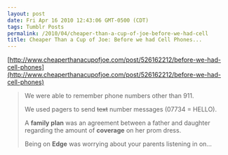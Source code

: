 ```yaml
---
layout: post
date: Fri Apr 16 2010 12:43:06 GMT-0500 (CDT)
tags: Tumblr Posts
permalink: /2010/04/cheaper-than-a-cup-of-joe-before-we-had-cell
title: Cheaper Than a Cup of Joe: Before we had Cell Phones... 
---
```


[http://www.cheaperthanacupofjoe.com/post/526162212/before-we-had-cell-phones](http://www.cheaperthanacupofjoe.com/post/526162212/before-we-had-cell-phones)

> We were able to remember phone numbers other than 911.
> 
> We used pagers to send <strike>text</strike> number messages (07734 = HELLO).
> 
> A **family plan** was an agreement between a father and daughter regarding the amount of **coverage** on her prom dress.
> 
> Being on **Edge** was worrying about your parents listening in on…
